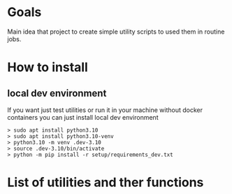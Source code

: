 # Goals

Main idea that project to create simple utility scripts to used them in routine jobs.

# How to install

## local dev environment
If you want just test utilities or run it in your machine without docker containers you can 
just install local dev environment
```
> sudo apt install python3.10
> sudo apt install python3.10-venv
> python3.10 -m venv .dev-3.10
> source .dev-3.10/bin/activate
> python -m pip install -r setup/requirements_dev.txt
```

# List of utilities and ther functions
